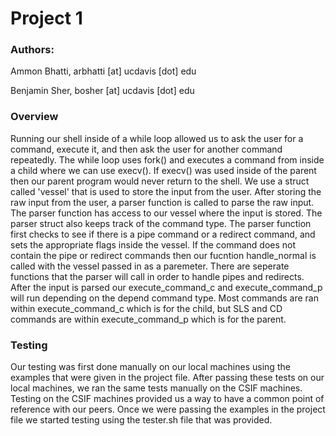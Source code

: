 # Project 1
### Authors: 

Ammon Bhatti, arbhatti [at] ucdavis [dot] edu 

Benjamin Sher, bosher [at] ucdavis [dot] edu

### Overview

Running our shell inside of a while loop allowed us to ask the user for a
command, execute it, and then ask the user for another command
repeatedly. The while loop uses fork() and executes a command from inside a
child where we can use execv(). If execv() was used inside of the parent then 
our parent program would never return to the shell. We use a struct called
'vessel' that is used to store the input from the user. After storing the raw
input from the user, a parser function is called to parse the raw input. The
parser function has access to our vessel where the input is stored. The parser
struct also keeps track of the command type. The parser function first checks to
see if there is a pipe command or a redirect command, and sets the appropriate
flags inside the vessel. If the command does not contain the pipe or redirect
commands then our fucntion handle_normal is called with the vessel passed in as
a paremeter. There are seperate functions that the parser will call in order to
handle pipes and redirects. After the input is parsed our execute_command_c and
execute_command_p will run depending on the depend command type. Most
commands are ran within execute_command_c which is for the child, but SLS and CD
commands are within execute_command_p which is for the parent.

### Testing

Our testing was first done manually on our local machines using the examples
that were given in the project file. After passing these tests on our local
machines, we ran the same tests manually on the CSIF machines. Testing on the
CSIF machines provided us a way to have a common point of reference with our
peers. Once we were passing the examples in the project file we started testing
using the tester.sh file that was provided. 

